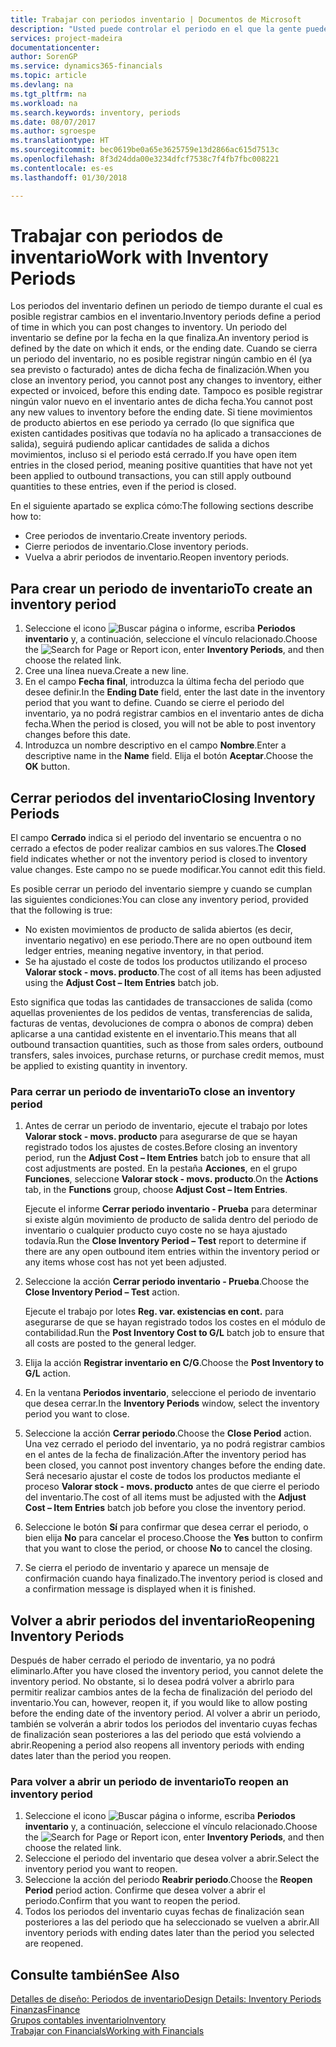 ```yaml
---
title: Trabajar con periodos inventario | Documentos de Microsoft
description: "Usted puede controlar el periodo en el que la gente puede registrar cambios en el inventario mediante la definición de periodos de inventario."
services: project-madeira
documentationcenter: 
author: SorenGP
ms.service: dynamics365-financials
ms.topic: article
ms.devlang: na
ms.tgt_pltfrm: na
ms.workload: na
ms.search.keywords: inventory, periods
ms.date: 08/07/2017
ms.author: sgroespe
ms.translationtype: HT
ms.sourcegitcommit: bec0619be0a65e3625759e13d2866ac615d7513c
ms.openlocfilehash: 8f3d24dda00e3234dfcf7538c7f4fb7fbc008221
ms.contentlocale: es-es
ms.lasthandoff: 01/30/2018

---
```

# <a name="work-with-inventory-periods"></a><span data-ttu-id="632be-103">Trabajar con periodos de inventario</span><span class="sxs-lookup"><span data-stu-id="632be-103">Work with Inventory Periods</span></span>
<span data-ttu-id="632be-104">Los periodos del inventario definen un periodo de tiempo durante el cual es posible registrar cambios en el inventario.</span><span class="sxs-lookup"><span data-stu-id="632be-104">Inventory periods define a period of time in which you can post changes to inventory.</span></span> <span data-ttu-id="632be-105">Un periodo del inventario se define por la fecha en la que finaliza.</span><span class="sxs-lookup"><span data-stu-id="632be-105">An inventory period is defined by the date on which it ends, or the ending date.</span></span> <span data-ttu-id="632be-106">Cuando se cierra un periodo del inventario, no es posible registrar ningún cambio en él (ya sea previsto o facturado) antes de dicha fecha de finalización.</span><span class="sxs-lookup"><span data-stu-id="632be-106">When you close an inventory period, you cannot post any changes to inventory, either expected or invoiced, before this ending date.</span></span> <span data-ttu-id="632be-107">Tampoco es posible registrar ningún valor nuevo en el inventario antes de dicha fecha.</span><span class="sxs-lookup"><span data-stu-id="632be-107">You cannot post any new values to inventory before the ending date.</span></span> <span data-ttu-id="632be-108">Si tiene movimientos de producto abiertos en ese periodo ya cerrado (lo que significa que existen cantidades positivas que todavía no ha aplicado a transacciones de salida), seguirá pudiendo aplicar cantidades de salida a dichos movimientos, incluso si el periodo está cerrado.</span><span class="sxs-lookup"><span data-stu-id="632be-108">If you have open item entries in the closed period, meaning positive quantities that have not yet been applied to outbound transactions, you can still apply outbound quantities to these entries, even if the period is closed.</span></span>  

<span data-ttu-id="632be-109">En el siguiente apartado se explica cómo:</span><span class="sxs-lookup"><span data-stu-id="632be-109">The following sections describe how to:</span></span>  

* <span data-ttu-id="632be-110">Cree periodos de inventario.</span><span class="sxs-lookup"><span data-stu-id="632be-110">Create inventory periods.</span></span>  
* <span data-ttu-id="632be-111">Cierre periodos de inventario.</span><span class="sxs-lookup"><span data-stu-id="632be-111">Close inventory periods.</span></span>  
* <span data-ttu-id="632be-112">Vuelva a abrir periodos de inventario.</span><span class="sxs-lookup"><span data-stu-id="632be-112">Reopen inventory periods.</span></span>  

## <a name="to-create-an-inventory-period"></a><span data-ttu-id="632be-113">Para crear un periodo de inventario</span><span class="sxs-lookup"><span data-stu-id="632be-113">To create an inventory period</span></span>  
1. <span data-ttu-id="632be-114">Seleccione el icono ![Buscar página o informe](media/ui-search/search_small.png "icono Buscar página o informe"), escriba **Periodos inventario** y, a continuación, seleccione el vínculo relacionado.</span><span class="sxs-lookup"><span data-stu-id="632be-114">Choose the ![Search for Page or Report](media/ui-search/search_small.png "Search for Page or Report icon") icon, enter **Inventory Periods**, and then choose the related link.</span></span>  
2. <span data-ttu-id="632be-115">Cree una línea nueva.</span><span class="sxs-lookup"><span data-stu-id="632be-115">Create a new line.</span></span>  
3. <span data-ttu-id="632be-116">En el campo **Fecha final**, introduzca la última fecha del periodo que desee definir.</span><span class="sxs-lookup"><span data-stu-id="632be-116">In the **Ending Date** field, enter the last date in the inventory period that you want to define.</span></span> <span data-ttu-id="632be-117">Cuando se cierre el periodo del inventario, ya no podrá registrar cambios en el inventario antes de dicha fecha.</span><span class="sxs-lookup"><span data-stu-id="632be-117">When the period is closed, you will not be able to post inventory changes before this date.</span></span>  
4. <span data-ttu-id="632be-118">Introduzca un nombre descriptivo en el campo **Nombre**.</span><span class="sxs-lookup"><span data-stu-id="632be-118">Enter a descriptive name in the **Name** field.</span></span> <span data-ttu-id="632be-119">Elija el botón **Aceptar**.</span><span class="sxs-lookup"><span data-stu-id="632be-119">Choose the **OK** button.</span></span>  

## <a name="closing-inventory-periods"></a><span data-ttu-id="632be-120">Cerrar periodos del inventario</span><span class="sxs-lookup"><span data-stu-id="632be-120">Closing Inventory Periods</span></span>  
<span data-ttu-id="632be-121">El campo **Cerrado** indica si el periodo del inventario se encuentra o no cerrado a efectos de poder realizar cambios en sus valores.</span><span class="sxs-lookup"><span data-stu-id="632be-121">The **Closed** field indicates whether or not the inventory period is closed to inventory value changes.</span></span> <span data-ttu-id="632be-122">Este campo no se puede modificar.</span><span class="sxs-lookup"><span data-stu-id="632be-122">You cannot edit this field.</span></span>  

<span data-ttu-id="632be-123">Es posible cerrar un periodo del inventario siempre y cuando se cumplan las siguientes condiciones:</span><span class="sxs-lookup"><span data-stu-id="632be-123">You can close any inventory period, provided that the following is true:</span></span>  

* <span data-ttu-id="632be-124">No existen movimientos de producto de salida abiertos (es decir, inventario negativo) en ese periodo.</span><span class="sxs-lookup"><span data-stu-id="632be-124">There are no open outbound item ledger entries, meaning negative inventory, in that period.</span></span>  
* <span data-ttu-id="632be-125">Se ha ajustado el coste de todos los productos utilizando el proceso **Valorar stock - movs. producto**.</span><span class="sxs-lookup"><span data-stu-id="632be-125">The cost of all items has been adjusted using the **Adjust Cost – Item Entries** batch job.</span></span>  

<span data-ttu-id="632be-126">Esto significa que todas las cantidades de transacciones de salida (como aquellas provenientes de los pedidos de ventas, transferencias de salida, facturas de ventas, devoluciones de compra o abonos de compra) deben aplicarse a una cantidad existente en el inventario.</span><span class="sxs-lookup"><span data-stu-id="632be-126">This means that all outbound transaction quantities, such as those from sales orders, outbound transfers, sales invoices, purchase returns, or purchase credit memos, must be applied to existing quantity in inventory.</span></span>  

### <a name="to-close-an-inventory-period"></a><span data-ttu-id="632be-127">Para cerrar un periodo de inventario</span><span class="sxs-lookup"><span data-stu-id="632be-127">To close an inventory period</span></span>  
1. <span data-ttu-id="632be-128">Antes de cerrar un periodo de inventario, ejecute el trabajo por lotes **Valorar stock - movs. producto** para asegurarse de que se hayan registrado todos los ajustes de costes.</span><span class="sxs-lookup"><span data-stu-id="632be-128">Before closing an inventory period, run the **Adjust Cost – Item Entries** batch job to ensure that all cost adjustments are posted.</span></span> <span data-ttu-id="632be-129">En la pestaña **Acciones**, en el grupo **Funciones**, seleccione **Valorar stock - movs. producto**.</span><span class="sxs-lookup"><span data-stu-id="632be-129">On the **Actions** tab, in the **Functions** group, choose **Adjust Cost – Item Entries**.</span></span>  

     <span data-ttu-id="632be-130">Ejecute el informe **Cerrar periodo inventario - Prueba** para determinar si existe algún movimiento de producto de salida dentro del periodo de inventario o cualquier producto cuyo coste no se haya ajustado todavía.</span><span class="sxs-lookup"><span data-stu-id="632be-130">Run the **Close Inventory Period – Test** report to determine if there are any open outbound item entries within the inventory period or any items whose cost has not yet been adjusted.</span></span>  
2. <span data-ttu-id="632be-131">Seleccione la acción **Cerrar periodo inventario - Prueba**.</span><span class="sxs-lookup"><span data-stu-id="632be-131">Choose the **Close Inventory Period – Test** action.</span></span>  

     <span data-ttu-id="632be-132">Ejecute el trabajo por lotes **Reg. var. existencias en cont.** para asegurarse de que se hayan registrado todos los costes en el módulo de contabilidad.</span><span class="sxs-lookup"><span data-stu-id="632be-132">Run the **Post Inventory Cost to G/L** batch job to ensure that all costs are posted to the general ledger.</span></span>  
3. <span data-ttu-id="632be-133">Elija la acción **Registrar inventario en C/G**.</span><span class="sxs-lookup"><span data-stu-id="632be-133">Choose the **Post Inventory to G/L** action.</span></span>  
4. <span data-ttu-id="632be-134">En la ventana **Periodos inventario**, seleccione el periodo de inventario que desea cerrar.</span><span class="sxs-lookup"><span data-stu-id="632be-134">In the **Inventory Periods** window, select the inventory period you want to close.</span></span>  
5. <span data-ttu-id="632be-135">Seleccione la acción **Cerrar periodo**.</span><span class="sxs-lookup"><span data-stu-id="632be-135">Choose the **Close Period** action.</span></span> <span data-ttu-id="632be-136">Una vez cerrado el periodo del inventario, ya no podrá registrar cambios en el antes de la fecha de finalización.</span><span class="sxs-lookup"><span data-stu-id="632be-136">After the inventory period has been closed, you cannot post inventory changes before the ending date.</span></span> <span data-ttu-id="632be-137">Será necesario ajustar el coste de todos los productos mediante el proceso **Valorar stock - movs. producto** antes de que cierre el periodo del inventario.</span><span class="sxs-lookup"><span data-stu-id="632be-137">The cost of all items must be adjusted with the **Adjust Cost – Item Entries** batch job before you close the inventory period.</span></span>  
6. <span data-ttu-id="632be-138">Seleccione le botón **Sí** para confirmar que desea cerrar el periodo, o bien elija **No** para cancelar el proceso.</span><span class="sxs-lookup"><span data-stu-id="632be-138">Choose the **Yes** button to confirm that you want to close the period, or choose **No** to cancel the closing.</span></span>  
7. <span data-ttu-id="632be-139">Se cierra el periodo de inventario y aparece un mensaje de confirmación cuando haya finalizado.</span><span class="sxs-lookup"><span data-stu-id="632be-139">The inventory period is closed and a confirmation message is displayed when it is finished.</span></span>  

## <a name="reopening-inventory-periods"></a><span data-ttu-id="632be-140">Volver a abrir periodos del inventario</span><span class="sxs-lookup"><span data-stu-id="632be-140">Reopening Inventory Periods</span></span>  
<span data-ttu-id="632be-141">Después de haber cerrado el periodo de inventario, ya no podrá eliminarlo.</span><span class="sxs-lookup"><span data-stu-id="632be-141">After you have closed the inventory period, you cannot delete the inventory period.</span></span> <span data-ttu-id="632be-142">No obstante, si lo desea podrá volver a abrirlo para permitir realizar cambios antes de la fecha de finalización del periodo del inventario.</span><span class="sxs-lookup"><span data-stu-id="632be-142">You can, however, reopen it, if you would like to allow posting before the ending date of the inventory period.</span></span> <span data-ttu-id="632be-143">Al volver a abrir un periodo, también se volverán a abrir todos los periodos del inventario cuyas fechas de finalización sean posteriores a las del periodo que está volviendo a abrir.</span><span class="sxs-lookup"><span data-stu-id="632be-143">Reopening a period also reopens all inventory periods with ending dates later than the period you reopen.</span></span>  

### <a name="to-reopen-an-inventory-period"></a><span data-ttu-id="632be-144">Para volver a abrir un periodo de inventario</span><span class="sxs-lookup"><span data-stu-id="632be-144">To reopen an inventory period</span></span>  
1. <span data-ttu-id="632be-145">Seleccione el icono ![Buscar página o informe](media/ui-search/search_small.png "icono Buscar página o informe"), escriba **Periodos inventario** y, a continuación, seleccione el vínculo relacionado.</span><span class="sxs-lookup"><span data-stu-id="632be-145">Choose the ![Search for Page or Report](media/ui-search/search_small.png "Search for Page or Report icon") icon, enter **Inventory Periods**, and then choose the related link.</span></span>  
2. <span data-ttu-id="632be-146">Seleccione el periodo del inventario que desea volver a abrir.</span><span class="sxs-lookup"><span data-stu-id="632be-146">Select the inventory period you want to reopen.</span></span>  
3. <span data-ttu-id="632be-147">Seleccione la acción del periodo **Reabrir periodo**.</span><span class="sxs-lookup"><span data-stu-id="632be-147">Choose the **Reopen Period** period action.</span></span> <span data-ttu-id="632be-148">Confirme que desea volver a abrir el periodo.</span><span class="sxs-lookup"><span data-stu-id="632be-148">Confirm that you want to reopen the period.</span></span>  
4. <span data-ttu-id="632be-149">Todos los periodos del inventario cuyas fechas de finalización sean posteriores a las del periodo que ha seleccionado se vuelven a abrir.</span><span class="sxs-lookup"><span data-stu-id="632be-149">All inventory periods with ending dates later than the period you selected are reopened.</span></span>  

## <a name="see-also"></a><span data-ttu-id="632be-150">Consulte también</span><span class="sxs-lookup"><span data-stu-id="632be-150">See Also</span></span>  
[<span data-ttu-id="632be-151">Detalles de diseño: Periodos de inventario</span><span class="sxs-lookup"><span data-stu-id="632be-151">Design Details: Inventory Periods</span></span>](design-details-inventory-periods.md)  
[<span data-ttu-id="632be-152">Finanzas</span><span class="sxs-lookup"><span data-stu-id="632be-152">Finance</span></span>](finance.md)  
[<span data-ttu-id="632be-153">Grupos contables inventario</span><span class="sxs-lookup"><span data-stu-id="632be-153">Inventory</span></span>](inventory-manage-inventory.md)  
[<span data-ttu-id="632be-154">Trabajar con Financials</span><span class="sxs-lookup"><span data-stu-id="632be-154">Working with Financials</span></span>](ui-work-product.md)


